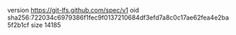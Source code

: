 version https://git-lfs.github.com/spec/v1
oid sha256:722034c6979386f1fec9f0137210684df3efd7a8c0c17ae62fea4e2ba5f2b1cf
size 14185
